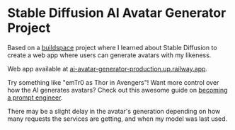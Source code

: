 # Stable Diffusion AI Avatar Generator Project

Based on a [buildspace](https://buildspace.so/) project where I learned about Stable Diffusion to create a web app where users can generate avatars with my likeness.

Web app available at [ai-avatar-generator-production.up.railway.app](https://ai-avatar-generator-production.up.railway.app/).

Try something like "emTr0 as Thor in Avengers"! Want more control over how the AI generates avatars? Check out this awesome guide on [becoming a prompt engineer](https://buildspace.so/p/build-ai-avatars/lessons/become-a-prompt-engineer).

There may be a slight delay in the avatar's generation depending on how many requests the services are getting, and when my model was last used.
